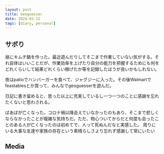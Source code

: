 ```yaml
---
layout: post
title: Geoguesser
date: 2024-03-12
tags: [diary, personal]
---
```


## サボり
昼にキムチ鍋を作った。最近遊んだりしてそこまで作業していない気がする。それ自体はいいことだが、作業効率を上げたり自分の能力を把握するためにも何をどれくらいして結果どれくらい稼げたか等を記録したほうが良いかもしれない。

夜はpatioでハンバーガーを食べて、ジャグジーに入った。その後Walmartでfeastablesとか買って、みんなでgeoguesserを遊んだ。

日記に書き留めると、思った以上に充実しているし一つ一つのことに感謝を忘れたくないと思わされる。

ばあばが亡くなった。コロナ禍以降会えていなかったのもあり、そこまで悲しくならなかったことが複雑な気持ちだ。ただ、物心ついてからだと何度も会ったことのある人が亡くなったのは初めてで、人って死ぬんだなと実感した。
周りにいる大事な友達や家族の存在という素晴らしさより忘れず感謝して常にいたい
## Media

<div style="display: flex; flex-wrap: wrap; gap: 10px;"><img src="https://lh3.googleusercontent.com/lr/AAJ1LKfHwy1jnGM8GzQomh2yB_MS6rER7ObdsgEnzU7fBnhNSQBszyed1IDyqW_r06ofnzOL2t8VoqDJb7yvJsxQv4kELpp-Ofu3WNNEUublv-3xcw9vO7byL1tJnKBPm1MlIioQxgQzaR59tlFI0Act2ZV23R-3Owtu4rkgI9tn54nsc6ERkHzp254-txn-f1r_nGJbWOsXHRzGnLZDuc_kY9ayZJCnOGL6Jas8FTJC6_MPb_qLWrbvaVkiRWRXYjR-Y8nLqJlatIviCIiogZ5H8796-OY-WYCukn_OqoIHTon1HGSgsR_1pgSBA6-2CW8Vgn8NyJutFiQU7sZExAzxNzJB-VbGd1WlJgDq4zoi5V_ubiYltp6n5XWldd8lxznru2fd8Y7OY0RV0lapkcxoRuAZe3-QPUGdRqQumMXTcJcnwV4JrSKe2QS1vJ5uB40kb_hlNpomL35k1ggxbkKERiUN5v6LgDdgPbOTW60DQNyIyeVeIL8i6ArKF20FplAlS26MaM9-TkNro5d-VNVxizXYdaG7UJwpMQREQw0iKu2cHjToZrYRgASFbiJP-8TqRWrTLG1hN8bT_13KPL9P_lAi-I-ddCyagbyV74q1Q9ltT3_4ywb3vEybi4MA7HpYoeIUb0cdGGgWq1e3lyzKZWoNqmeWuXVn68zaPvHDVawqPtIoYs08DFMRy2QiOVV7DLI48L8kVFJSpeDZuePoqnnWzVm02F85EabitLj-keb5HpMAM6xR_ADMPdQCo4lUkEnKtY7VPvIKLVj2BAsEO9Y-IoO4_YmVVzitx7LfW3k8NekXAd4yZVfh26dcHPS3CtR6hZDdDGkfzFOgMW3yDrXKt89pXIfLWE5RriSkSXIUjXhnmash3SjnH09VFwCsbP4EkzBzhtUuQ_5sN8Sy9U-YszjkT8GJ2wSjNFfWgwuXsSlcc7880BiNLQpK0NSLBCxhpGWBtMw1ByR3jp__PowArQgvzQ" alt="" style="max-width: 100%; height: auto;"> <img src="https://lh3.googleusercontent.com/lr/AAJ1LKcgSWxJoAsk-Yq1HZVlrEdPZrjXthJtZEWIfbIJ2qraD131fiAfodLUXjyLhriLaPc3yuiC1E9OFKEGf2X0Cn1bG-NEA9TwSRvgGAlUABL9Hcvx-G-9wAyor0aZZsEWE4DLWKUhyvG3TK3AZxrF_nISmdthsEcKGBnCnzQwXVgEmPEURzIpPaVPAHiJ7WZcEyuRJaM9zAm2nfqA7GI9DpYFG-RobtlUgtnKlYMEmfI9yIKocEeq6cch589Ny0B5xgnXhrrUp7an8OfOBvhK2o9cIbwiGw0Z2mxIYMELMcfeBKby37aLXJnVzsAj-xre-yKd4LJohsCRk-OYdaK9AUSHJtjxWJyDRDkFyArQaxjk_muKwbkxmvn4P7uKW4QbyxXzp5EImSvuBi-7FC202LcyQvjrLQ8688-M0ntLJDGKtUCs8Z6iU0zrRKEsZ4N9t5SBFJA1haWtCrRwo8Ijm4ZUdMF4mn_lrIEjVKkeLi3x4AKiba8vwT-_3qVojrCi5xCPqVD8oPFO6AjUZ2tCTt32OxzPJqDEBsWdU8loIQndZ34k-y2t1hK9BTIMSGai2vfQs9YAFPr8oe6u7nLwj-GYBDh9CzLaEWVvNG1s46DKH0wY3q7jy3EL_8o1MEvg6LQz5aWTXM88Ga4YFMsZTl9bfwNGg6XzcOBmcuVkL64KSILXiSmo88c99EagRKeG4WsettkXRlsJbZ46L2N3qSadUp-93ulLWWJY7pC6kVt1rRwjgimdazSpj8WhtOuiMcyqF_9r-vxW41ExkuUHOAEvHvqcVywqLji2dKl49k64UKwVidl5HDLHfgXePs6bb8Hq4QZ5dn0R8hgzCD1iBX8D2zMR7qFV4foSfr9v3R7bhdrwIJabBP3PPugldgHo8yT90ewel1dQqaAUnjw_VbwjJHrB1xxtVDJN-jix0ahncLTVqskWR22LO5f_D1wq8fYRUTt6-cWqSNlchUcXr-d5qw9Pow" alt="" style="max-width: 100%; height: auto;"></div>
